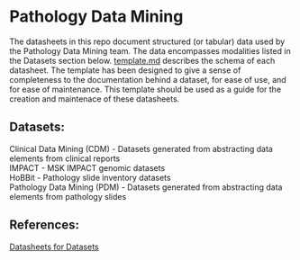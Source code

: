 # Pathology Data Mining

The datasheets in this repo document structured (or tabular) data used by the Pathology Data Mining team. The data encompasses modalities listed in the Datasets section below. [template.md](https://github.com/msk-mind/datasheets-for-datasets/blob/main/template.md) describes the schema of each datasheet. The template has been designed to give a sense of completeness to the documentation behind a dataset, for ease of use, and for ease of maintenance. This template should be used as a guide for the creation and maintenace of these datasheets. 

## Datasets:

Clinical Data Mining (CDM) - Datasets generated from abstracting data elements from clinical reports <br/>
IMPACT - MSK IMPACT genomic datasets <br/>
HoBBit - Pathology slide inventory datasets <br/>
Pathology Data Mining (PDM) - Datasets generated from abstracting data elements from pathology slides <br/>

## References:
[Datasheets for Datasets](https://dl.acm.org/doi/10.1145/3458723)
